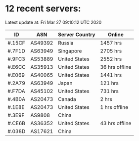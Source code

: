 # 12 recent servers:

Latest update at: Fri Mar 27 09:10:12 UTC 2020

| ID | ASN | Server Country | Online |
| -- | --- | -------------- | ------ |
| #.15CF | AS49392 | Russia | 1457 hrs |
| #.7F1D | AS63949 | Singapore | 2705 hrs |
| #.9FC3 | AS53889 | United States | 2552 hrs |
| #.E6CC | AS35913 | United States | 36 hrs offline |
| #.E069 | AS40065 | United States | 1441 hrs |
| #.2A79 | AS63949 | Japan | 121 hrs |
| #.F7DA | AS45102 | United States | 731 hrs |
| #.4B0A | AS20473 | Canada | 2 hrs |
| #.1E8E | AS20473 | United States | 1 hrs offline |
| #.3E9F | AS9808 | China | |
| #.CE6B | AS36352 | United States | 43 hrs offline |
| #.038D | AS17621 | China | |

